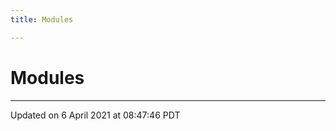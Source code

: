 ```yaml
---
title: Modules

---
```

# Modules







-------------------------------

Updated on  6 April 2021 at 08:47:46 PDT
